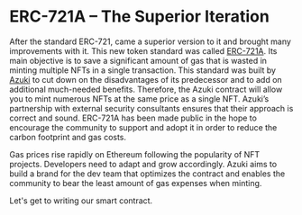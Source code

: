 # ERC-721A – The Superior Iteration

After the standard ERC-721, came a superior version to it and brought many improvements with it. This new token standard was called [ERC-721A](https://www.erc721a.org/). Its main objective is to save a significant amount of gas that is wasted in minting multiple NFTs in a single transaction. This standard was built by [Azuki](https://www.azuki.com/) to cut down on the disadvantages of its predecessor and to add on additional much-needed benefits. Therefore, the Azuki contract will allow you to mint numerous NFTs at the same price as a single NFT. Azuki’s partnership with external security consultants ensures that their approach is correct and sound. ERC-721A has been made public in the hope to encourage the community to support and adopt it in order to reduce the carbon footprint and gas costs.

Gas prices rise rapidly on Ethereum following the popularity of NFT projects. Developers need to adapt and grow accordingly. Azuki aims to build a brand for the dev team that optimizes the contract and enables the community to bear the least amount of gas expenses when minting.

Let's get to writing our smart contract.
